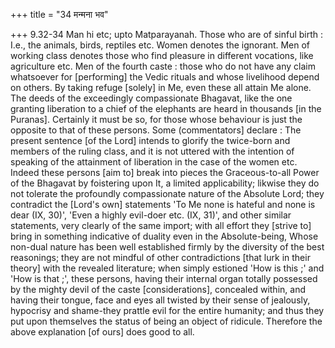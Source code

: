 +++
title = "34 मन्मना भव"

+++
9.32-34 Man hi etc; upto Matparayanah. Those who are of sinful birth : I.e., the animals, birds, reptiles etc. Women denotes the ignorant. Men of working class denotes those who find pleasure in different vocations, like agriculture etc. Men of the fourth caste : those who do not have any claim whatsoever for \[performing\] the Vedic rituals and whose livelihood depend on others. By taking refuge \[solely\] in Me, even these all attain Me alone. The deeds of the exceedingly compassionate Bhagavat, like the one granting liberation to a chief of the elephants are heard in thousands \[in the Puranas\]. Certainly it must be so, for those whose behaviour is just the opposite to that of these persons. Some (commentators\] declare : The present sentence \[of the Lord\] intends to glorify the twice-born and members of the ruling class, and it is not uttered with the intention of speaking of the attainment of liberation in the case of the women etc. Indeed these persons \[aim to\] break into pieces the Graceous-to-all Power of the Bhagavat by foistering upon It, a limited applicability; likwise they do not tolerate the profoundly compassionate nature of the Absolute Lord; they contradict the \[Lord's own\] statements 'To Me none is hateful and none is dear (IX, 30)', 'Even a highly evil-doer etc. (IX, 31)', and other similar statements, very clearly of the same import; with all effort they \[strive to\] bring in something indicative of duality even in the Absolute-being, Whose non-dual nature has been well established firmly by the diversity of the best reasonings; they are not mindful of other contradictions \[that lurk in their theory\] with the revealed literature; when simply estioned 'How is this ;' and 'How is that ;', these persons, having their internal organ totally possessed by the mighty devil of the caste \[considerations\], concealed within, and having their tongue, face and eyes all twisted by their sense of jealously, hypocrisy and shame-they prattle evil for the entire humanity; and thus they put upon themselves the status of being an object of ridicule. Therefore the above explanation \[of ours\] does good to all.
